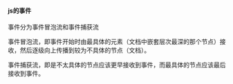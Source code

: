 #### js的事件

事件分为事件冒泡流和事件捕获流

事件冒泡流，即事件开始时由最具体的元素（文档中嵌套层次最深的那个节点）接收，然后逐级向上传播到较为不具体的节点（文档）。

事件捕获流，即是不太具体的节点应该更早接收到事件，而最具体的节点应该最后接收到事件。